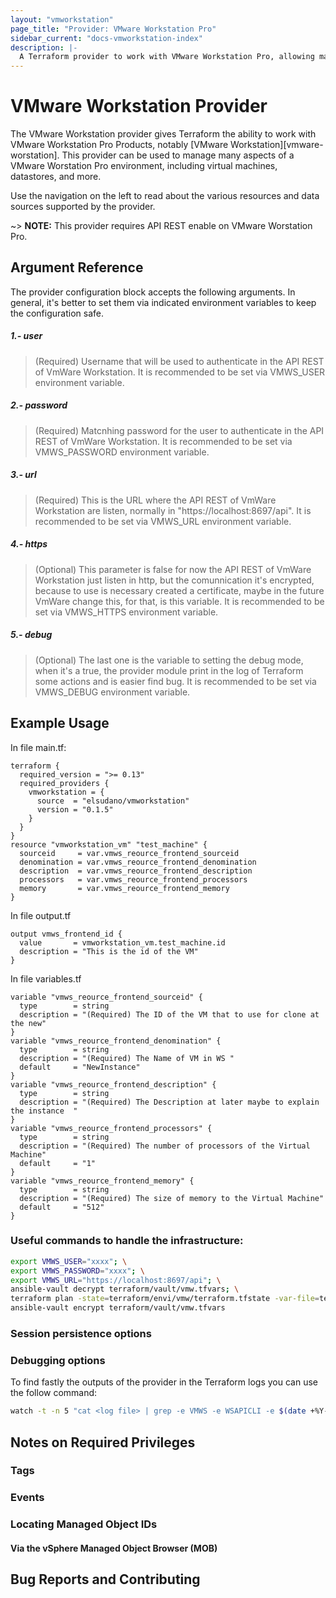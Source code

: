 ```yaml
---
layout: "vmworkstation"
page_title: "Provider: VMware Workstation Pro"
sidebar_current: "docs-vmworkstation-index"
description: |-
  A Terraform provider to work with VMware Workstation Pro, allowing management of virtual machines and other VMware resources. Supports management through VMware Workstation Pro.
---
```


# VMware Workstation Provider

The VMware Workstation provider gives Terraform the ability to work with VMware Workstation Pro
Products, notably [VMware Workstation][vmware-worstation].
This provider can be used to manage many aspects of a VMware Worstation Pro
environment, including virtual machines, datastores, and more.

[vmware-workstation]: https://www.vmware.com/products/workstation-pro.html

Use the navigation on the left to read about the various resources and data
sources supported by the provider.

~> **NOTE:** This provider requires API REST enable on VMware Worstation Pro.

  [VmWare Workstation API Rest]: https://github.com/elsudano/vmware-workstation-api-client

## Argument Reference

The provider configuration block accepts the following arguments. In general, it's better to set them via indicated environment variables to keep the configuration safe.

##### 1.- *user*
> (Required) Username that will be used to authenticate in the API REST of VmWare Workstation. It is recommended to be set via VMWS_USER environment variable.

##### 2.- *password*
> (Required) Matcnhing password for the user to authenticate in the API REST of VmWare Workstation. It is recommended to be set via VMWS_PASSWORD environment variable.

##### 3.- *url*
> (Required) This is the URL where the API REST of VmWare Workstation are listen, normally in "https://localhost:8697/api". It is recommended to be set via VMWS_URL environment variable.

##### 4.- *https*
> (Optional) This parameter is false for now the API REST of VmWare Workstation just listen in http, but the comunnication it's encrypted, because to use is necessary created a certificate, maybe in the future VmWare change this, for that, is this variable. It is recommended to be set via VMWS_HTTPS environment variable.

##### 5.- *debug*
> (Optional) The last one is the variable to setting the debug mode, when it's a true, the provider module print in the log of Terraform some actions and is easier find bug. It is recommended to be set via VMWS_DEBUG environment variable.

## Example Usage

In file main.tf:

```HLC
terraform {
  required_version = ">= 0.13"
  required_providers {
    vmworkstation = {
      source  = "elsudano/vmworkstation"
      version = "0.1.5"
    }
  }
}
resource "vmworkstation_vm" "test_machine" {
  sourceid     = var.vmws_reource_frontend_sourceid
  denomination = var.vmws_reource_frontend_denomination
  description  = var.vmws_reource_frontend_description
  processors   = var.vmws_reource_frontend_processors
  memory       = var.vmws_reource_frontend_memory
}
```

In file output.tf

```HLC
output vmws_frontend_id {
  value       = vmworkstation_vm.test_machine.id
  description = "This is the id of the VM"
}
```

In file variables.tf

```HLC
variable "vmws_reource_frontend_sourceid" {
  type        = string
  description = "(Required) The ID of the VM that to use for clone at the new"
}
variable "vmws_reource_frontend_denomination" {
  type        = string
  description = "(Required) The Name of VM in WS "
  default     = "NewInstance"
}
variable "vmws_reource_frontend_description" {
  type        = string
  description = "(Required) The Description at later maybe to explain the instance  "
}
variable "vmws_reource_frontend_processors" {
  type        = string
  description = "(Required) The number of processors of the Virtual Machine"
  default     = "1"
}
variable "vmws_reource_frontend_memory" {
  type        = string
  description = "(Required) The size of memory to the Virtual Machine"
  default     = "512"
}
```
### Useful commands to handle the infrastructure:

```bash
export VMWS_USER="xxxx"; \
export VMWS_PASSWORD="xxxx"; \
export VMWS_URL="https://localhost:8697/api"; \
ansible-vault decrypt terraform/vault/vmw.tfvars; \
terraform plan -state=terraform/envi/vmw/terraform.tfstate -var-file=terraform/vault/vmw.tfvars terraform/envi/vmw/; \
ansible-vault encrypt terraform/vault/vmw.tfvars
```
### Session persistence options

### Debugging options

To find fastly the outputs of the provider in the Terraform logs you can use the follow command:

```bash
watch -t -n 5 "cat <log file> | grep -e VMWS -e WSAPICLI -e $(date +%Y-%m-%d) | tail -15"
```

## Notes on Required Privileges

### Tags

### Events

### Locating Managed Object IDs

#### Via the vSphere Managed Object Browser (MOB)

## Bug Reports and Contributing